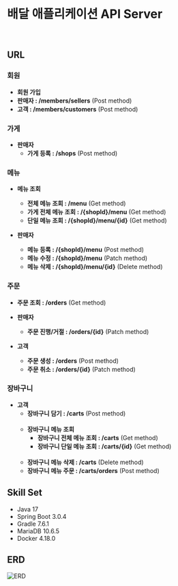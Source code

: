 # 배달 애플리케이션 API Server
<br>

## URL

### 회원

- **회원 가입**
- **판매자 : /members/sellers** (Post method)
- **고객 : /members/customers** (Post method)
  <br>

### 가게

- **판매자**
  - **가게 등록 : /shops** (Post method)
    <br>

### 메뉴

- **메뉴 조회**
  - **전체 메뉴 조회 : /menu** (Get method)
  - **가게 전체 메뉴 조회 : /{shopId}/menu** (Get method)
  - **단일 메뉴 조회 : /{shopId}/menu/{id}** (Get method)
    <br>

- **판매자**
  - **메뉴 등록 : /{shopId}/menu** (Post method)
  - **메뉴 수정 : /{shopId}/menu** (Patch method)
  - **메뉴 삭제 : /{shopId}/menu/{id}** (Delete method)
    <br>

### 주문

- **주문 조회 : /orders** (Get method)
  <br>

- **판매자**
  - **주문 진행/거절 : /orders/{id}** (Patch method)
    <br>

- **고객**
  - **주문 생성 : /orders** (Post method)
  - **주문 취소 : /orders/{id}** (Patch method)
    <br>

### 장바구니

- **고객**
  - **장바구니 담기 : /carts** (Post method)<br><br>
  - **장바구니 메뉴 조회**
    - **장바구니 전체 메뉴 조회 : /carts** (Get method)
    - **장바구니 단일 메뉴 조회 : /carts/{id}** (Get method)<br><br>
  - **장바구니 메뉴 삭제 : /carts** (Delete method)
  - **장바구니 메뉴 주문 : /carts/orders** (Post method)
    <br>

## Skill Set

- Java 17
- Spring Boot 3.0.4
- Gradle 7.6.1
- MariaDB 10.6.5
- Docker 4.18.0
  <br>

## ERD

![ERD](https://github.com/hellmir/delivery/assets/128391669/dacdca7c-36d5-406d-bb57-3f6c5b7ad598)

